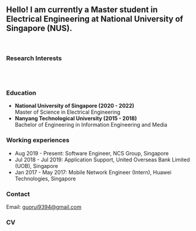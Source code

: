 ## Hello! I am currently a Master student in Electrical Engineering at National University of Singapore (NUS).

<br>

### Research Interests
<br>
<br>

### Education
- **National University of Singapore (2020 - 2022)**
<br> Master of Science in Electrical Engineering
- **Nanyang Technological University (2015 - 2018)**
<br> Bachelor of Engineering in Information Engineering and Media

### Working experiences
- Aug 2019 - Present: Software Engineer, NCS Group, Singapore
- Jul 2018 - Jul 2019: Application Support, United Overseas Bank Limited (UOB), Singapore
- Jan 2017 - May 2017: Mobile Network Engineer (Intern), Huawei Technologies, Singapore

### Contact
Email: guorui9394@gmail.com

### CV
<br>
